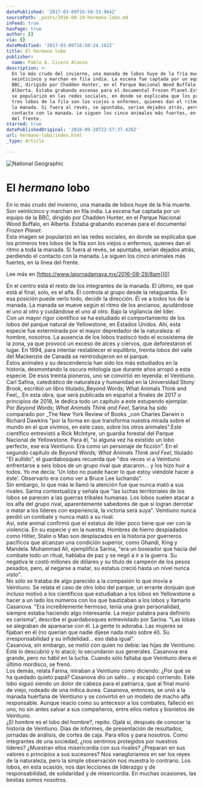 ```yaml
---
datePublished: '2017-03-09T16:50:33.964Z'
sourcePath: _posts/2016-08-29-hermano-lobo.md
inFeed: true
hasPage: true
author: []
via: {}
dateModified: '2017-03-09T16:50:24.102Z'
title: El hermano lobo
publisher:
  name: Pablo A. Cicero Alonzo
description: >-
  En lo más crudo del invierno, una manada de lobos huye de la fría muerte. Son
  veinticinco y marchan en fila india. La escena fue captada por un equipo de la
  BBC, dirigido por Chadden Hunter, en el Parque Nacional Wood Buffalo, en
  Alberta. Estaba grabando escenas para el documental Frozen Planet.Esta imagen
  se popularizó en las redes sociales, en donde se explicaba que los primeros
  tres lobos de la fila son los viejos o enfermos, quienes dan el ritmo a toda
  la manada. Si fuera al revés, se apuntaba, serían dejados atrás, perdiendo el
  contacto con la manada. Le siguen los cinco animales más fuertes, en la línea
  del frente.
starred: true
datePublishedOriginal: '2016-09-28T22:57:37.428Z'
url: hermano-lobo/index.html
_type: Article

---
```

![National Geographic](https://the-grid-user-content.s3-us-west-2.amazonaws.com/4ec0c937-91b8-4060-9bf3-5b7f031eacae.png)

# El _hermano_ lobo

En lo más crudo del invierno, una manada de lobos huye de la fría muerte. Son veinticinco y marchan en fila india. La escena fue captada por un equipo de la BBC, dirigido por Chadden Hunter, en el Parque Nacional Wood Buffalo, en Alberta. Estaba grabando escenas para el documental _Frozen Planet_.  
Esta imagen se popularizó en las redes sociales, en donde se explicaba que los primeros tres lobos de la fila son los viejos o enfermos, quienes dan el ritmo a toda la manada. Si fuera al revés, se apuntaba, serían dejados atrás, perdiendo el contacto con la manada. Le siguen los cinco animales más fuertes, en la línea del frente.

Lee más en [https://www.lajornadamaya.mx/2016-08-29/8am][0]

En el centro está el resto de los integrantes de la manada. El último, ee que está al final, solo, es el alfa. Él controla al grupo desde la retaguardia. En esa posición puede verlo todo, decidir la dirección. Él ve a todos los de la manada. La manada se mueve según el ritmo de los ancianos, ayudándose el uno al otro y cuidándose el uno al otro. Bajo la vigilancia del líder.  
Con un mayor rigor científico se ha estudiado el comportamiento de los lobos del parque natural de Yellowstone, en Estados Unidos. Ahí, esta especie fue exterminada por el mayor depredador de la naturaleza: el hombre, nosotros. La ausencia de los lobos trastocó todo el ecosistema de la zona, ya que provocó un exceso de alces y ciervos, que deforestaron el lugar. En 1994, para intentar restablecer el equilibrio, treinta lobos del valle del Mackenzie de Canadá se reintrodujeron en el parque.  
Estos animales y su descendencia han sido los más estudiados en la historia, desmontando la oscura mitología que durante años arropó a esta especie. De esos treinta pioneros, uno se convirtió en leyenda: el Veintiuno. Carl Safina, catedrático de naturaleza y humanidad en la Universidad Stony Brook, escribió un libro titulado_Beyond Words; What Animals Think and Feel_. En esta obra, que será publicada en español a finales de 2017 o principios de 2018, le dedica todo un capítulo a este estupendo ejemplar.  
Por _Beyond Words_; _What Animals Think and Feel_, Sarina ha sido comparado por _The New York Review of Books _con Charles Darwin o Richard Dawkins "por la forma en que transforma nuestra mirada sobre el mundo en el que vivimos, en este caso, sobre los otros animales".Este científico entrevistó a Rick McIntyre, un guardia forestal del Parque Nacional de Yellowstone. Para él, "si alguna vez ha existido un lobo perfecto, ese era Veintiuno. Era como un personaje de ficción". En el segundo capítulo de _Beyond Words; What Animals Think and Feel_, titulado "El aullido", el guardabosques recuerda que "dos veces vi a Veintiuno enfrentarse a seis lobos de un grupo rival que atacaron... y los hizo huir a todos. Yo me decía: 'Un lobo no puede hacer lo que estoy viéndole hacer a éste'. Observarlo era como ver a Bruce Lee luchando".  
Sin embargo, lo que más le llamó la atención fue que nunca mató a sus rivales. Sarina contextualiza y señala que "las luchas territoriales de los lobos se parecen a las guerras tribales humanas. Los lobos suelen atacar a los alfa del grupo rival, aparentemente sabedores de que si logran derrotar o matar a los líderes con experiencia, la victoria será suya". Veintiuno nunca perdió un combate y nunca mató a su rival.  
Así, este animal confirmó que el estatus de líder poco tiene que ver con la violencia. En su especie y en la nuestra. Hombres de hierro despiadados como Hitler, Stalin o Mao son desplazados en la historia por guerreros pacíficos que alcanzan una condición superior, como Ghandi, King y Mandela. Muhammad Ali, ejemplifica Sarina, "era un boxeador que hacía del combate todo un ritual, hablaba de paz y se negó a ir a la guerra. Su negativa le costó millones de dólares y su título de campeón de los pesos pesados, pero, al negarse a matar, su estatus creció hasta un nivel nunca visto".  
No sólo se trataba de algo parecido a la compasión lo que movía a Veintiuno. Se relata el caso de otro lobo del parque, un errante donjuán que incluso motivó a los científicos que estudiaban a los lobos en Yellowstone a hacer a un lado los números con los que bautizaban a los lobos y llamarlo Casanova. "Era increíblemente hermoso, tenía una gran personalidad, siempre estaba haciendo algo interesante. La mejor palabra para definirlo es carisma", describe el guardabosques entrevistado por Sarina. "Las lobas se alegraban de aparearse con él. La gente lo adoraba. Las mujeres se fijaban en él (no querían que nadie dijese nada malo sobre él). Su irresponsabilidad y su infidelidad... eso daba igual".  
Casanova, sin embargo, se metió con quien no debía: las hijas de Veintiuno. Éste lo descubrió y lo atacó; lo secundaron sus generales. Casanova era grande, pero no hábil en la lucha. Cuando sólo faltaba que Veintiuno diera el último mordisco, se frenó.  
Los demás, relata Farina, miraban a Veintiuno como diciendo: ¿Por qué se ha quedado quieto papá? Casanova dio un salto... y escapó corriendo. Este lobo siguió siendo un dolor de cabeza para el patriarca, que al final murió de viejo, rodeado de una mítica áurea. Casanova, entonces, se unió a la manada huérfana de Veintiuno y se convirtió en un modelo de macho alfa responsable. Aunque reacio como su antecesor a los combates, falleció en uno, no sin antes salvar a sus compañeros, entre ellos nietos y bisnietos de Veintiuno.  
¿El hombre es el lobo del hombre?, repito. Ojalá sí, después de conocer la historia de Veintiuno. Días de informes, de presentación de resultados; jornadas de análisis, de cortes de caja. Para ellos y para nosotros. Como integrantes de una sociedad, ¿nos sentimos protegidos por nuestros líderes? ¿Muestran ellos misericordia con sus rivales? ¿Preparan en sus valores o principios a sus sucesores? Nos vanagloriamos en ser los reyes de la naturaleza, pero la simple observación nos muestra lo contrario. Los lobos, en esta ocasión, nos dan lecciones de liderazgo y de responsabilidad, de solidaridad y de misericordia. En muchas ocasiones, las bestias somos nosotros.

[0]: https://www.lajornadamaya.mx/2016-08-29/8am